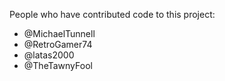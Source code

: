 People who have contributed code to this project:
* @MichaelTunnell
* @RetroGamer74
* @latas2000
* @TheTawnyFool
